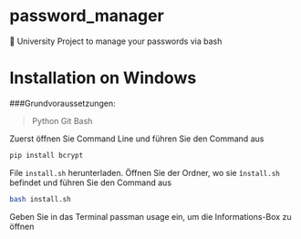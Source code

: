 # password_manager
:seedling: University Project to manage your passwords via bash


# Installation on Windows

###Grundvoraussetzungen:
> Python
> Git Bash

Zuerst öffnen Sie Command Line und führen Sie den Command aus
```Bash
pip install bcrypt
```

File `install.sh` herunterladen.
Öffnen Sie der Ordner, wo sie `înstall.sh` befindet und führen Sie den Command aus

```Bash
bash install.sh
```


Geben Sie in das Terminal passman usage ein, um die Informations-Box zu öffnen
